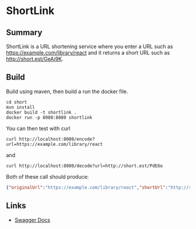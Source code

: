 # ShortLink 

## Summary

ShortLink is a URL shortening service where you enter a URL such as https://example.com/library/react and it returns a short URL such as http://short.est/GeAi9K.

## Build

Build using maven, then build a run the docker file.

```
cd short
mvn install
docker build -t shortlink .
docker run -p 8080:8080 shortlink
```

You can then test with curl

```
curl http://localhost:8080/encode?url=https://example.com/library/react
```

and

```code
curl http://localhost:8080/decode?url=http://short.est/PdE6o
```

Both of these call should produce:

```json
{"originalUrl":"https://example.com/library/react","shortUrl":"http://short.est/PdE6o"}
```


## Links

- [Swagger Docs](https://github.com/jantes-home/solve/blob/main/short/src/main/resources/swagger.yaml)